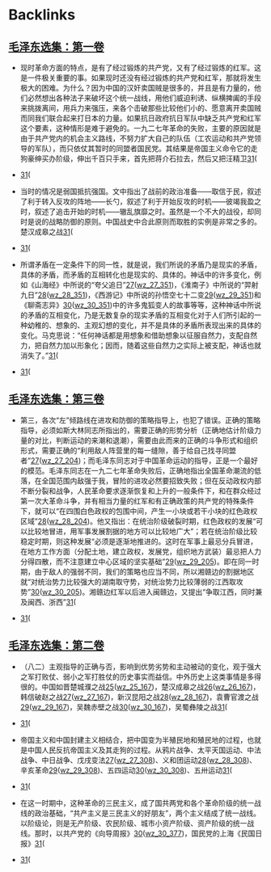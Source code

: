 
# Backlinks
## [毛泽东选集：第一卷](毛泽东选集：第一卷.md)
- 现时革命方面的特点，是有了经过锻炼的共产党，又有了经过锻炼的红军。这是一件极关重要的事。如果现时还没有经过锻炼的共产党和红军，那就将发生极大的困难。为什么？因为中国的汉奸卖国贼是很多的，并且是有力量的，他们必然想出各种法子来破坏这个统一战线，用他们威迫利诱、纵横捭阖的手段来挑拨离间，用兵力来强压，来各个击破那些比较他们小的、愿意离开卖国贼而同我们联合起来打日本的力量。如果抗日政府抗日军队中缺乏共产党和红军这个要素，这种情形是难于避免的。一九二七年革命的失败，主要的原因就是由于共产党内的机会主义路线，不努力扩大自己的队伍（工农运动和共产党领导的军队），而只依仗其暂时的同盟者国民党。其结果是帝国主义命令它的走狗豪绅买办阶级，伸出千百只手来，首先把蒋介石拉去，然后又把汪精卫[31](31.md)(

- [31](31.md)(

- 当时的情况是弱国抵抗强国。文中指出了战前的政治准备——取信于民，叙述了利于转入反攻的阵地——长勺，叙述了利于开始反攻的时机——彼竭我盈之时，叙述了追击开始的时机——辙乱旗靡之时。虽然是一个不大的战役，却同时是说的战略防御的原则。中国战史中合此原则而取胜的实例是非常之多的。楚汉成皋之战[31](31.md)(

- [31](31.md)(

- 所谓矛盾在一定条件下的同一性，就是说，我们所说的矛盾乃是现实的矛盾，具体的矛盾，而矛盾的互相转化也是现实的、具体的。神话中的许多变化，例如《山海经》中所说的“夸父追日”[27](27.md)([wz_27_351](wz_27_351.md))，《淮南子》中所说的“羿射九日”[28](28.md)([wz_28_351](wz_28_351.md))，《西游记》中所说的孙悟空七十二变[29](29.md)([wz_29_351](wz_29_351.md))和《聊斋志异》[30](30.md)([wz_30_351](wz_30_351.md))中的许多鬼狐变人的故事等等，这种神话中所说的矛盾的互相变化，乃是无数复杂的现实矛盾的互相变化对于人们所引起的一种幼稚的、想象的、主观幻想的变化，并不是具体的矛盾所表现出来的具体的变化。马克思说：“任何神话都是用想象和借助想象以征服自然力，支配自然力，把自然力加以形象化；因而，随着这些自然力之实际上被支配，神话也就消失了。”[31](31.md)(

- [31](31.md)(

## [毛泽东选集：第三卷](毛泽东选集：第三卷.md)
- 第三，各次“左”倾路线在进攻和防御的策略指导上，也犯了错误。正确的策略指导，必须如斯大林同志所指出的，需要正确的形势分析（正确地估计阶级力量的对比，判断运动的来潮和退潮），需要由此而来的正确的斗争形式和组织形式，需要正确的“利用敌人阵营里的每一缝隙，善于给自己找寻同盟者”[27](27.md)([wz_27_204](wz_27_204.md))；而毛泽东同志对于中国革命运动的指导，正是一个最好的模范。毛泽东同志在一九二七年革命失败后，正确地指出全国革命潮流的低落，在全国范围内敌强于我，冒险的进攻必然要招致失败；但在反动政权内部不断分裂和战争，人民革命要求逐渐恢复和上升的一般条件下，和在群众经过第一次大革命斗争，并有相当力量的红军和有正确政策的共产党的特殊条件下，就可以“在四围白色政权的包围中间，产生一小块或若干小块的红色政权区域”[28](28.md)([wz_28_204](wz_28_204.md))。他又指出：在统治阶级破裂时期，红色政权的发展“可以比较地冒进，用军事发展割据的地方可以比较地广大”；若在统治阶级比较稳定时期，则这种发展“必须是逐渐地推进的。这时在军事上最忌分兵冒进，在地方工作方面（分配土地，建立政权，发展党，组织地方武装）最忌把人力分得四散，而不注意建立中心区域的坚实基础”[29](29.md)([wz_29_205](wz_29_205.md))。即在同一时期，由于敌人的强弱不同，我们的策略也应当不同，所以湘赣边的割据地区就“对统治势力比较强大的湖南取守势，对统治势力比较薄弱的江西取攻势”[30](30.md)([wz_30_205](wz_30_205.md))。湘赣边红军以后进入闽赣边，又提出“争取江西，同时兼及闽西、浙西”[31](31.md)(

- [31](31.md)(

## [毛泽东选集：第二卷](毛泽东选集：第二卷.md)
- （八二）主观指导的正确与否，影响到优势劣势和主动被动的变化，观于强大之军打败仗、弱小之军打胜仗的历史事实而益信。中外历史上这类事情是多得很的。中国如晋楚城濮之战[25](25.md)([wz_25_167](wz_25_167.md))，楚汉成皋之战[26](26.md)([wz_26_167](wz_26_167.md))，韩信破赵之战[27](27.md)([wz_27_167](wz_27_167.md))，新汉昆阳之战[28](28.md)([wz_28_167](wz_28_167.md))，袁曹官渡之战[29](29.md)([wz_29_167](wz_29_167.md))，吴魏赤壁之战[30](30.md)([wz_30_167](wz_30_167.md))，吴蜀彝陵之战[31](31.md)(

- [31](31.md)(

- 帝国主义和中国封建主义相结合，把中国变为半殖民地和殖民地的过程，也就是中国人民反抗帝国主义及其走狗的过程。从鸦片战争、太平天国运动、中法战争、中日战争、戊戌变法[27](27.md)([wz_27_308](wz_27_308.md))、义和团运动[28](28.md)([wz_28_308](wz_28_308.md))、辛亥革命[29](29.md)([wz_29_308](wz_29_308.md))、五四运动[30](30.md)([wz_30_308](wz_30_308.md))、五卅运动[31](31.md)(

- [31](31.md)(

- 在这一时期中，这种革命的三民主义，成了国共两党和各个革命阶级的统一战线的政治基础，“共产主义是三民主义的好朋友”，两个主义结成了统一战线。以阶级论，则是无产阶级、农民阶级、城市小资产阶级、资产阶级的统一战线。那时，以共产党的《向导周报》[30](30.md)([wz_30_377](wz_30_377.md))，国民党的上海《民国日报》[31](31.md)(

- [31](31.md)(

